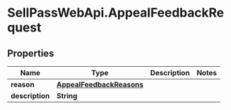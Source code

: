# SellPassWebApi.AppealFeedbackRequest

## Properties

Name | Type | Description | Notes
------------ | ------------- | ------------- | -------------
**reason** | [**AppealFeedbackReasons**](AppealFeedbackReasons.md) |  | 
**description** | **String** |  | 


